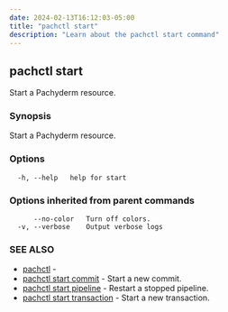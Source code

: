 ```yaml
---
date: 2024-02-13T16:12:03-05:00
title: "pachctl start"
description: "Learn about the pachctl start command"
---
```


## pachctl start

Start a Pachyderm resource.

### Synopsis

Start a Pachyderm resource.

### Options

```
  -h, --help   help for start
```

### Options inherited from parent commands

```
      --no-color   Turn off colors.
  -v, --verbose    Output verbose logs
```

### SEE ALSO

* [pachctl](../pachctl)	 - 
* [pachctl start commit](../pachctl_start_commit)	 - Start a new commit.
* [pachctl start pipeline](../pachctl_start_pipeline)	 - Restart a stopped pipeline.
* [pachctl start transaction](../pachctl_start_transaction)	 - Start a new transaction.

